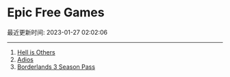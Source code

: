 # Epic Free Games

最近更新时间: 2023-01-27 02:02:06

--- 
1. [Hell is Others](https://store.epicgames.com/en-US/p/hell-is-others-789262) 
2. [Adios](https://store.epicgames.com/en-US/p/adios-b378b4) 
3. [Borderlands 3 Season Pass](https://store.epicgames.com/en-US/p/borderlands-3) 
